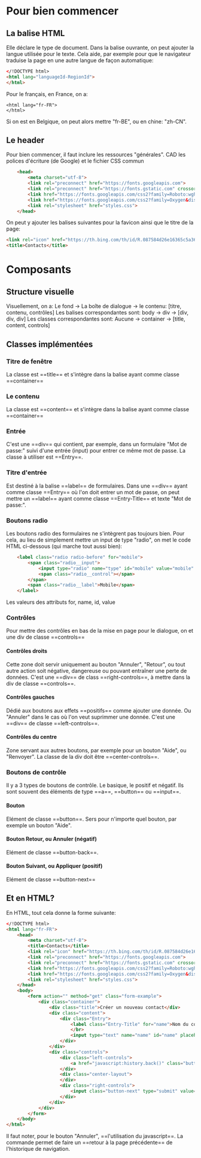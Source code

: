 # Pour bien commencer
## La balise HTML
Elle déclare le type de document. Dans la balise ouvrante, on peut ajouter la langue utilisée pour le texte. Cela aide, par exemple pour que le navigateur traduise la page en une autre langue de façon automatique:
```HTML
</!DOCTYPE html>
<html lang="languageId-RegionId">
</html>
```
Pour le français, en France, on a:
```HTTML
<html lang="fr-FR">
</html>

```
Si on est en Belgique, on peut alors mettre "fr-BE", ou en chine: "zh-CN".

## Le header
Pour bien commencer, il faut inclure les ressources "générales". CAD les polices d'écriture (de Google) et le fichier CSS commun
```HTML
	<head>
		<meta charset="utf-8">
		<link rel="preconnect" href="https://fonts.googleapis.com">
		<link rel="preconnect" href="https://fonts.gstatic.com" crossorigin>
		<link href="https://fonts.googleapis.com/css2?family=Roboto:wght@300&display=swap" rel="stylesheet">
		<link href="https://fonts.googleapis.com/css2?family=Oxygen&display=swap" rel="stylesheet">
		<link rel="stylesheet" href="styles.css">
	</head>
````

On peut y ajouter les balises suivantes pour la favicon ainsi que le titre de la page:
```HTML
<link rel="icon" href="https://th.bing.com/th/id/R.087584d26e16365c5a3686bfdd6b9c42?rik=PCuLx1mFpdPCiQ&riu=http%3a%2f%2fwww.newdesignfile.com%2fpostpic%2f2009%2f08%2fcontact-icon_179510.png&ehk=vSIGfep7%2bkYO0S4w9DnT4Bb9QFlN1xxrH6Xg3oK3o18%3d&risl=&pid=ImgRaw&r=0">
<title>Contacts</title>

```

# Composants
## Structure visuelle
Visuellement, on a:
Le fond -> La boîte de dialogue -> le contenu: [titre, contenu, contrôles]
Les balises correspondantes sont:
body    -> div                  -> [div, div, div]
Les classes correspondantes sont:
Aucune  -> container            -> [title, content, controls]

## Classes implémentées
### Titre de fenêtre
La classe est ==title== et s'intègre dans la balise ayant comme classe ==container==

### Le contenu
La classe est ==content== et s'intègre dans la balise ayant comme classe ==container==

### Entrée
C'est une ==div== qui contient, par exemple, dans un formulaire "Mot de passe:" suivi d'une entrée (input) pour entrer ce même mot de passe.
La classe à utiliser est ==Entry==.

### Titre d'entrée
Est destiné à la balise ==label== de formulaires.
Dans une ==div== ayant comme classe ==Entry== où l'on doit entrer un mot de passe, on peut mettre un ==label== ayant comme classe ==Entry-Title== et texte "Mot de passe:".

### Boutons radio
Les boutons radio des formulaires ne s'intègrent pas toujours bien. Pour cela, au lieu de simplement mettre un input de type "radio", on met le code HTML ci-dessous (qui marche tout aussi bien):
```HTML
	<label class="radio radio-before" for="mobile">
		<span class="radio__input">
			<input type="radio" name="type" id="mobile" value="mobile" checked>
			<span class="radio__control"></span>
		</span>
		<span class="radio__label">Mobile</span>
	</label>

```
Les valeurs des attributs for, name, id, value 

### Contrôles
Pour mettre des contrôles en bas de la mise en page pour le dialogue, on et une div de classe ==controls==
#### Contrôles droits
Cette zone doit servir uniquement au bouton "Annuler", "Retour", ou tout autre action soit négative, dangereuse ou pouvant entraîner une perte de données.
C'est une ==div== de class ==right-controls==, à mettre dans la div de classe ==controls==.

#### Contrôles gauches
Dédié aux boutons aux effets ==positifs== comme ajouter une donnée. Ou "Annuler" dans le cas où l'on veut suprimmer une donnée.
C'est une ==div== de classe ==left-controls==.

#### Contrôles du centre
Zone servant aux autres boutons, par exemple pour un bouton "Aide", ou "Renvoyer". La classe de la div doit être ==center-controls==.

### Boutons de contrôle
Il y a 3 types de boutons de contrôle. Le basique, le positif et négatif.
Ils sont souvent des éléments de type ==a==, ==button== ou ==input==.

#### Bouton
Elément de classe ==button==. Sers pour n'importe quel bouton, par exemple un bouton "Aide".

#### Bouton Retour, ou Annuler (négatif)
Elément de classe ==button-back==.

#### Bouton Suivant, ou Appliquer (positif)
Elément de classe ==button-next==

## Et en HTML?
En HTML, tout cela donne la forme suivante:
```HTML
</!DOCTYPE html>
<html lang="fr-FR">
	<head>
		<meta charset="utf-8">
		<title>Contacts</title>
		<link rel="icon" href="https://th.bing.com/th/id/R.087584d26e16365c5a3686bfdd6b9c42?rik=PCuLx1mFpdPCiQ&riu=http%3a%2f%2fwww.newdesignfile.com%2fpostpic%2f2009%2f08%2fcontact-icon_179510.png&ehk=vSIGfep7%2bkYO0S4w9DnT4Bb9QFlN1xxrH6Xg3oK3o18%3d&risl=&pid=ImgRaw&r=0">
		<link rel="preconnect" href="https://fonts.googleapis.com">
		<link rel="preconnect" href="https://fonts.gstatic.com" crossorigin>
		<link href="https://fonts.googleapis.com/css2?family=Roboto:wght@300&display=swap" rel="stylesheet">
		<link href="https://fonts.googleapis.com/css2?family=Oxygen&display=swap" rel="stylesheet">
		<link rel="stylesheet" href="styles.css">
	</head>
	<body>
		<form action="" method="get" class="form-example">
			<div class="container">
				<div class="title">Créer un nouveau contact</div>
				<div class="content">
					<div class="Entry">
						<label class="Entry-Title" for="name">Nom du contact</label>
						</br>
						<input type="text" name="name" id="name" placeholder="Asap Arnash" required>
					</div>
				</div>
				<div class="controls">
					<div class="left-controls">
						<a href="javascript:history.back()" class="button-back">Annuler</a>
					</div>
					<div class="center-layout">
					</div>
					<div class="right-controls">
						<input class="button-next" type="submit" value="Ajouter">
					</div>
				</div>
			</div>
		</form>
	</body>
</html>
```
Il faut noter, pour le bouton "Annuler", ==l'utilisation du javascript==. La commande permet de faire un ==retour à la page précédente== de l'historique de navigation.
